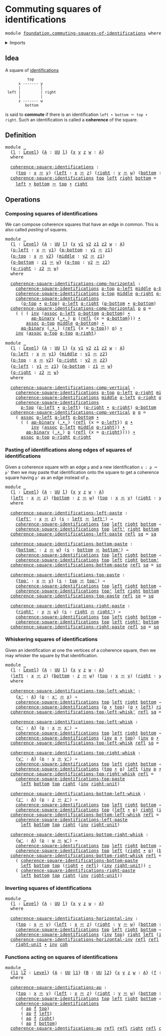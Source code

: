 # Commuting squares of identifications

<pre class="Agda"><a id="49" class="Keyword">module</a> <a id="56" href="foundation.commuting-squares-of-identifications.html" class="Module">foundation.commuting-squares-of-identifications</a> <a id="104" class="Keyword">where</a>
</pre>
<details><summary>Imports</summary>

<pre class="Agda"><a id="160" class="Keyword">open</a> <a id="165" class="Keyword">import</a> <a id="172" href="foundation.action-on-identifications-binary-functions.html" class="Module">foundation.action-on-identifications-binary-functions</a>
<a id="226" class="Keyword">open</a> <a id="231" class="Keyword">import</a> <a id="238" href="foundation.action-on-identifications-functions.html" class="Module">foundation.action-on-identifications-functions</a>
<a id="285" class="Keyword">open</a> <a id="290" class="Keyword">import</a> <a id="297" href="foundation.universe-levels.html" class="Module">foundation.universe-levels</a>

<a id="325" class="Keyword">open</a> <a id="330" class="Keyword">import</a> <a id="337" href="foundation-core.function-types.html" class="Module">foundation-core.function-types</a>
<a id="368" class="Keyword">open</a> <a id="373" class="Keyword">import</a> <a id="380" href="foundation-core.identity-types.html" class="Module">foundation-core.identity-types</a>
</pre>
</details>

## Idea

A square of [identifications](foundation-core.identity-types.md)

```text
          top
      x ------- y
      |         |
 left |         | right
      |         |
      z ------- w
         bottom
```

is said to **commute** if there is an identification
`left ∙ bottom ＝ top ∙ right`. Such an identification is called a **coherence**
of the square.

## Definition

<pre class="Agda"><a id="814" class="Keyword">module</a> <a id="821" href="foundation.commuting-squares-of-identifications.html#821" class="Module">_</a>
  <a id="825" class="Symbol">{</a><a id="826" href="foundation.commuting-squares-of-identifications.html#826" class="Bound">l</a> <a id="828" class="Symbol">:</a> <a id="830" href="Agda.Primitive.html#742" class="Postulate">Level</a><a id="835" class="Symbol">}</a> <a id="837" class="Symbol">{</a><a id="838" href="foundation.commuting-squares-of-identifications.html#838" class="Bound">A</a> <a id="840" class="Symbol">:</a> <a id="842" href="Agda.Primitive.html#388" class="Primitive">UU</a> <a id="845" href="foundation.commuting-squares-of-identifications.html#826" class="Bound">l</a><a id="846" class="Symbol">}</a> <a id="848" class="Symbol">{</a><a id="849" href="foundation.commuting-squares-of-identifications.html#849" class="Bound">x</a> <a id="851" href="foundation.commuting-squares-of-identifications.html#851" class="Bound">y</a> <a id="853" href="foundation.commuting-squares-of-identifications.html#853" class="Bound">z</a> <a id="855" href="foundation.commuting-squares-of-identifications.html#855" class="Bound">w</a> <a id="857" class="Symbol">:</a> <a id="859" href="foundation.commuting-squares-of-identifications.html#838" class="Bound">A</a><a id="860" class="Symbol">}</a>
  <a id="864" class="Keyword">where</a>

  <a id="873" href="foundation.commuting-squares-of-identifications.html#873" class="Function">coherence-square-identifications</a> <a id="906" class="Symbol">:</a>
    <a id="912" class="Symbol">(</a><a id="913" href="foundation.commuting-squares-of-identifications.html#913" class="Bound">top</a> <a id="917" class="Symbol">:</a> <a id="919" href="foundation.commuting-squares-of-identifications.html#849" class="Bound">x</a> <a id="921" href="foundation-core.identity-types.html#1953" class="Function Operator">＝</a> <a id="923" href="foundation.commuting-squares-of-identifications.html#851" class="Bound">y</a><a id="924" class="Symbol">)</a> <a id="926" class="Symbol">(</a><a id="927" href="foundation.commuting-squares-of-identifications.html#927" class="Bound">left</a> <a id="932" class="Symbol">:</a> <a id="934" href="foundation.commuting-squares-of-identifications.html#849" class="Bound">x</a> <a id="936" href="foundation-core.identity-types.html#1953" class="Function Operator">＝</a> <a id="938" href="foundation.commuting-squares-of-identifications.html#853" class="Bound">z</a><a id="939" class="Symbol">)</a> <a id="941" class="Symbol">(</a><a id="942" href="foundation.commuting-squares-of-identifications.html#942" class="Bound">right</a> <a id="948" class="Symbol">:</a> <a id="950" href="foundation.commuting-squares-of-identifications.html#851" class="Bound">y</a> <a id="952" href="foundation-core.identity-types.html#1953" class="Function Operator">＝</a> <a id="954" href="foundation.commuting-squares-of-identifications.html#855" class="Bound">w</a><a id="955" class="Symbol">)</a> <a id="957" class="Symbol">(</a><a id="958" href="foundation.commuting-squares-of-identifications.html#958" class="Bound">bottom</a> <a id="965" class="Symbol">:</a> <a id="967" href="foundation.commuting-squares-of-identifications.html#853" class="Bound">z</a> <a id="969" href="foundation-core.identity-types.html#1953" class="Function Operator">＝</a> <a id="971" href="foundation.commuting-squares-of-identifications.html#855" class="Bound">w</a><a id="972" class="Symbol">)</a> <a id="974" class="Symbol">→</a> <a id="976" href="Agda.Primitive.html#388" class="Primitive">UU</a> <a id="979" href="foundation.commuting-squares-of-identifications.html#826" class="Bound">l</a>
  <a id="983" href="foundation.commuting-squares-of-identifications.html#873" class="Function">coherence-square-identifications</a> <a id="1016" href="foundation.commuting-squares-of-identifications.html#1016" class="Bound">top</a> <a id="1020" href="foundation.commuting-squares-of-identifications.html#1020" class="Bound">left</a> <a id="1025" href="foundation.commuting-squares-of-identifications.html#1025" class="Bound">right</a> <a id="1031" href="foundation.commuting-squares-of-identifications.html#1031" class="Bound">bottom</a> <a id="1038" class="Symbol">=</a>
    <a id="1044" href="foundation.commuting-squares-of-identifications.html#1020" class="Bound">left</a> <a id="1049" href="foundation-core.identity-types.html#2902" class="Function Operator">∙</a> <a id="1051" href="foundation.commuting-squares-of-identifications.html#1031" class="Bound">bottom</a> <a id="1058" href="foundation-core.identity-types.html#1953" class="Function Operator">＝</a> <a id="1060" href="foundation.commuting-squares-of-identifications.html#1016" class="Bound">top</a> <a id="1064" href="foundation-core.identity-types.html#2902" class="Function Operator">∙</a> <a id="1066" href="foundation.commuting-squares-of-identifications.html#1025" class="Bound">right</a>
</pre>
## Operations

### Composing squares of identifications

We can compose coherence squares that have an edge in common. This is also
called _pasting_ of squares.

<pre class="Agda"><a id="1247" class="Keyword">module</a> <a id="1254" href="foundation.commuting-squares-of-identifications.html#1254" class="Module">_</a>
  <a id="1258" class="Symbol">{</a><a id="1259" href="foundation.commuting-squares-of-identifications.html#1259" class="Bound">l</a> <a id="1261" class="Symbol">:</a> <a id="1263" href="Agda.Primitive.html#742" class="Postulate">Level</a><a id="1268" class="Symbol">}</a> <a id="1270" class="Symbol">{</a><a id="1271" href="foundation.commuting-squares-of-identifications.html#1271" class="Bound">A</a> <a id="1273" class="Symbol">:</a> <a id="1275" href="Agda.Primitive.html#388" class="Primitive">UU</a> <a id="1278" href="foundation.commuting-squares-of-identifications.html#1259" class="Bound">l</a><a id="1279" class="Symbol">}</a> <a id="1281" class="Symbol">{</a><a id="1282" href="foundation.commuting-squares-of-identifications.html#1282" class="Bound">x</a> <a id="1284" href="foundation.commuting-squares-of-identifications.html#1284" class="Bound">y1</a> <a id="1287" href="foundation.commuting-squares-of-identifications.html#1287" class="Bound">y2</a> <a id="1290" href="foundation.commuting-squares-of-identifications.html#1290" class="Bound">z1</a> <a id="1293" href="foundation.commuting-squares-of-identifications.html#1293" class="Bound">z2</a> <a id="1296" href="foundation.commuting-squares-of-identifications.html#1296" class="Bound">w</a> <a id="1298" class="Symbol">:</a> <a id="1300" href="foundation.commuting-squares-of-identifications.html#1271" class="Bound">A</a><a id="1301" class="Symbol">}</a>
  <a id="1305" class="Symbol">(</a><a id="1306" href="foundation.commuting-squares-of-identifications.html#1306" class="Bound">p-left</a> <a id="1313" class="Symbol">:</a> <a id="1315" href="foundation.commuting-squares-of-identifications.html#1282" class="Bound">x</a> <a id="1317" href="foundation-core.identity-types.html#1953" class="Function Operator">＝</a> <a id="1319" href="foundation.commuting-squares-of-identifications.html#1284" class="Bound">y1</a><a id="1321" class="Symbol">)</a> <a id="1323" class="Symbol">{</a><a id="1324" href="foundation.commuting-squares-of-identifications.html#1324" class="Bound">p-bottom</a> <a id="1333" class="Symbol">:</a> <a id="1335" href="foundation.commuting-squares-of-identifications.html#1284" class="Bound">y1</a> <a id="1338" href="foundation-core.identity-types.html#1953" class="Function Operator">＝</a> <a id="1340" href="foundation.commuting-squares-of-identifications.html#1290" class="Bound">z1</a><a id="1342" class="Symbol">}</a>
  <a id="1346" class="Symbol">{</a><a id="1347" href="foundation.commuting-squares-of-identifications.html#1347" class="Bound">p-top</a> <a id="1353" class="Symbol">:</a> <a id="1355" href="foundation.commuting-squares-of-identifications.html#1282" class="Bound">x</a> <a id="1357" href="foundation-core.identity-types.html#1953" class="Function Operator">＝</a> <a id="1359" href="foundation.commuting-squares-of-identifications.html#1287" class="Bound">y2</a><a id="1361" class="Symbol">}</a> <a id="1363" class="Symbol">(</a><a id="1364" href="foundation.commuting-squares-of-identifications.html#1364" class="Bound">middle</a> <a id="1371" class="Symbol">:</a> <a id="1373" href="foundation.commuting-squares-of-identifications.html#1287" class="Bound">y2</a> <a id="1376" href="foundation-core.identity-types.html#1953" class="Function Operator">＝</a> <a id="1378" href="foundation.commuting-squares-of-identifications.html#1290" class="Bound">z1</a><a id="1380" class="Symbol">)</a>
  <a id="1384" class="Symbol">{</a><a id="1385" href="foundation.commuting-squares-of-identifications.html#1385" class="Bound">q-bottom</a> <a id="1394" class="Symbol">:</a> <a id="1396" href="foundation.commuting-squares-of-identifications.html#1290" class="Bound">z1</a> <a id="1399" href="foundation-core.identity-types.html#1953" class="Function Operator">＝</a> <a id="1401" href="foundation.commuting-squares-of-identifications.html#1296" class="Bound">w</a><a id="1402" class="Symbol">}</a> <a id="1404" class="Symbol">{</a><a id="1405" href="foundation.commuting-squares-of-identifications.html#1405" class="Bound">q-top</a> <a id="1411" class="Symbol">:</a> <a id="1413" href="foundation.commuting-squares-of-identifications.html#1287" class="Bound">y2</a> <a id="1416" href="foundation-core.identity-types.html#1953" class="Function Operator">＝</a> <a id="1418" href="foundation.commuting-squares-of-identifications.html#1293" class="Bound">z2</a><a id="1420" class="Symbol">}</a>
  <a id="1424" class="Symbol">(</a><a id="1425" href="foundation.commuting-squares-of-identifications.html#1425" class="Bound">q-right</a> <a id="1433" class="Symbol">:</a> <a id="1435" href="foundation.commuting-squares-of-identifications.html#1293" class="Bound">z2</a> <a id="1438" href="foundation-core.identity-types.html#1953" class="Function Operator">＝</a> <a id="1440" href="foundation.commuting-squares-of-identifications.html#1296" class="Bound">w</a><a id="1441" class="Symbol">)</a>
  <a id="1445" class="Keyword">where</a>

  <a id="1454" href="foundation.commuting-squares-of-identifications.html#1454" class="Function">coherence-square-identifications-comp-horizontal</a> <a id="1503" class="Symbol">:</a>
    <a id="1509" href="foundation.commuting-squares-of-identifications.html#873" class="Function">coherence-square-identifications</a> <a id="1542" href="foundation.commuting-squares-of-identifications.html#1347" class="Bound">p-top</a> <a id="1548" href="foundation.commuting-squares-of-identifications.html#1306" class="Bound">p-left</a> <a id="1555" href="foundation.commuting-squares-of-identifications.html#1364" class="Bound">middle</a> <a id="1562" href="foundation.commuting-squares-of-identifications.html#1324" class="Bound">p-bottom</a> <a id="1571" class="Symbol">→</a>
    <a id="1577" href="foundation.commuting-squares-of-identifications.html#873" class="Function">coherence-square-identifications</a> <a id="1610" href="foundation.commuting-squares-of-identifications.html#1405" class="Bound">q-top</a> <a id="1616" href="foundation.commuting-squares-of-identifications.html#1364" class="Bound">middle</a> <a id="1623" href="foundation.commuting-squares-of-identifications.html#1425" class="Bound">q-right</a> <a id="1631" href="foundation.commuting-squares-of-identifications.html#1385" class="Bound">q-bottom</a> <a id="1640" class="Symbol">→</a>
    <a id="1646" href="foundation.commuting-squares-of-identifications.html#873" class="Function">coherence-square-identifications</a>
      <a id="1685" class="Symbol">(</a><a id="1686" href="foundation.commuting-squares-of-identifications.html#1347" class="Bound">p-top</a> <a id="1692" href="foundation-core.identity-types.html#2902" class="Function Operator">∙</a> <a id="1694" href="foundation.commuting-squares-of-identifications.html#1405" class="Bound">q-top</a><a id="1699" class="Symbol">)</a> <a id="1701" href="foundation.commuting-squares-of-identifications.html#1306" class="Bound">p-left</a> <a id="1708" href="foundation.commuting-squares-of-identifications.html#1425" class="Bound">q-right</a> <a id="1716" class="Symbol">(</a><a id="1717" href="foundation.commuting-squares-of-identifications.html#1324" class="Bound">p-bottom</a> <a id="1726" href="foundation-core.identity-types.html#2902" class="Function Operator">∙</a> <a id="1728" href="foundation.commuting-squares-of-identifications.html#1385" class="Bound">q-bottom</a><a id="1736" class="Symbol">)</a>
  <a id="1740" href="foundation.commuting-squares-of-identifications.html#1454" class="Function">coherence-square-identifications-comp-horizontal</a> <a id="1789" href="foundation.commuting-squares-of-identifications.html#1789" class="Bound">p</a> <a id="1791" href="foundation.commuting-squares-of-identifications.html#1791" class="Bound">q</a> <a id="1793" class="Symbol">=</a>
    <a id="1799" class="Symbol">(</a> <a id="1801" class="Symbol">(</a> <a id="1803" class="Symbol">(</a> <a id="1805" href="foundation-core.identity-types.html#3206" class="Function">inv</a> <a id="1809" class="Symbol">(</a><a id="1810" href="foundation-core.identity-types.html#3349" class="Function">assoc</a> <a id="1816" href="foundation.commuting-squares-of-identifications.html#1306" class="Bound">p-left</a> <a id="1823" href="foundation.commuting-squares-of-identifications.html#1324" class="Bound">p-bottom</a> <a id="1832" href="foundation.commuting-squares-of-identifications.html#1385" class="Bound">q-bottom</a><a id="1840" class="Symbol">)</a> <a id="1842" href="foundation-core.identity-types.html#2902" class="Function Operator">∙</a>
          <a id="1854" href="foundation.action-on-identifications-binary-functions.html#855" class="Function">ap-binary</a> <a id="1864" class="Symbol">(</a><a id="1865" href="foundation-core.identity-types.html#2902" class="Function Operator">_∙_</a><a id="1868" class="Symbol">)</a> <a id="1870" href="foundation.commuting-squares-of-identifications.html#1789" class="Bound">p</a> <a id="1872" class="Symbol">(</a><a id="1873" href="foundation-core.identity-types.html#1922" class="InductiveConstructor">refl</a> <a id="1878" class="Symbol">{</a><a id="1879" class="Argument">x</a> <a id="1881" class="Symbol">=</a> <a id="1883" href="foundation.commuting-squares-of-identifications.html#1385" class="Bound">q-bottom</a><a id="1891" class="Symbol">}))</a> <a id="1895" href="foundation-core.identity-types.html#2902" class="Function Operator">∙</a>
        <a id="1905" href="foundation-core.identity-types.html#3349" class="Function">assoc</a> <a id="1911" href="foundation.commuting-squares-of-identifications.html#1347" class="Bound">p-top</a> <a id="1917" href="foundation.commuting-squares-of-identifications.html#1364" class="Bound">middle</a> <a id="1924" href="foundation.commuting-squares-of-identifications.html#1385" class="Bound">q-bottom</a><a id="1932" class="Symbol">)</a> <a id="1934" href="foundation-core.identity-types.html#2902" class="Function Operator">∙</a>
      <a id="1942" href="foundation.action-on-identifications-binary-functions.html#855" class="Function">ap-binary</a> <a id="1952" class="Symbol">(</a><a id="1953" href="foundation-core.identity-types.html#2902" class="Function Operator">_∙_</a><a id="1956" class="Symbol">)</a> <a id="1958" class="Symbol">(</a><a id="1959" href="foundation-core.identity-types.html#1922" class="InductiveConstructor">refl</a> <a id="1964" class="Symbol">{</a><a id="1965" class="Argument">x</a> <a id="1967" class="Symbol">=</a> <a id="1969" href="foundation.commuting-squares-of-identifications.html#1347" class="Bound">p-top</a><a id="1974" class="Symbol">})</a> <a id="1977" href="foundation.commuting-squares-of-identifications.html#1791" class="Bound">q</a><a id="1978" class="Symbol">)</a> <a id="1980" href="foundation-core.identity-types.html#2902" class="Function Operator">∙</a>
    <a id="1986" href="foundation-core.identity-types.html#3206" class="Function">inv</a> <a id="1990" class="Symbol">(</a><a id="1991" href="foundation-core.identity-types.html#3349" class="Function">assoc</a> <a id="1997" href="foundation.commuting-squares-of-identifications.html#1347" class="Bound">p-top</a> <a id="2003" href="foundation.commuting-squares-of-identifications.html#1405" class="Bound">q-top</a> <a id="2009" href="foundation.commuting-squares-of-identifications.html#1425" class="Bound">q-right</a><a id="2016" class="Symbol">)</a>

<a id="2019" class="Keyword">module</a> <a id="2026" href="foundation.commuting-squares-of-identifications.html#2026" class="Module">_</a>
  <a id="2030" class="Symbol">{</a><a id="2031" href="foundation.commuting-squares-of-identifications.html#2031" class="Bound">l</a> <a id="2033" class="Symbol">:</a> <a id="2035" href="Agda.Primitive.html#742" class="Postulate">Level</a><a id="2040" class="Symbol">}</a> <a id="2042" class="Symbol">{</a><a id="2043" href="foundation.commuting-squares-of-identifications.html#2043" class="Bound">A</a> <a id="2045" class="Symbol">:</a> <a id="2047" href="Agda.Primitive.html#388" class="Primitive">UU</a> <a id="2050" href="foundation.commuting-squares-of-identifications.html#2031" class="Bound">l</a><a id="2051" class="Symbol">}</a> <a id="2053" class="Symbol">{</a><a id="2054" href="foundation.commuting-squares-of-identifications.html#2054" class="Bound">x</a> <a id="2056" href="foundation.commuting-squares-of-identifications.html#2056" class="Bound">y1</a> <a id="2059" href="foundation.commuting-squares-of-identifications.html#2059" class="Bound">y2</a> <a id="2062" href="foundation.commuting-squares-of-identifications.html#2062" class="Bound">z1</a> <a id="2065" href="foundation.commuting-squares-of-identifications.html#2065" class="Bound">z2</a> <a id="2068" href="foundation.commuting-squares-of-identifications.html#2068" class="Bound">w</a> <a id="2070" class="Symbol">:</a> <a id="2072" href="foundation.commuting-squares-of-identifications.html#2043" class="Bound">A</a><a id="2073" class="Symbol">}</a>
  <a id="2077" class="Symbol">{</a><a id="2078" href="foundation.commuting-squares-of-identifications.html#2078" class="Bound">p-left</a> <a id="2085" class="Symbol">:</a> <a id="2087" href="foundation.commuting-squares-of-identifications.html#2054" class="Bound">x</a> <a id="2089" href="foundation-core.identity-types.html#1953" class="Function Operator">＝</a> <a id="2091" href="foundation.commuting-squares-of-identifications.html#2056" class="Bound">y1</a><a id="2093" class="Symbol">}</a> <a id="2095" class="Symbol">{</a><a id="2096" href="foundation.commuting-squares-of-identifications.html#2096" class="Bound">middle</a> <a id="2103" class="Symbol">:</a> <a id="2105" href="foundation.commuting-squares-of-identifications.html#2056" class="Bound">y1</a> <a id="2108" href="foundation-core.identity-types.html#1953" class="Function Operator">＝</a> <a id="2110" href="foundation.commuting-squares-of-identifications.html#2065" class="Bound">z2</a><a id="2112" class="Symbol">}</a>
  <a id="2116" class="Symbol">{</a><a id="2117" href="foundation.commuting-squares-of-identifications.html#2117" class="Bound">p-top</a> <a id="2123" class="Symbol">:</a> <a id="2125" href="foundation.commuting-squares-of-identifications.html#2054" class="Bound">x</a> <a id="2127" href="foundation-core.identity-types.html#1953" class="Function Operator">＝</a> <a id="2129" href="foundation.commuting-squares-of-identifications.html#2059" class="Bound">y2</a><a id="2131" class="Symbol">}</a> <a id="2133" class="Symbol">{</a><a id="2134" href="foundation.commuting-squares-of-identifications.html#2134" class="Bound">p-right</a> <a id="2142" class="Symbol">:</a> <a id="2144" href="foundation.commuting-squares-of-identifications.html#2059" class="Bound">y2</a> <a id="2147" href="foundation-core.identity-types.html#1953" class="Function Operator">＝</a> <a id="2149" href="foundation.commuting-squares-of-identifications.html#2065" class="Bound">z2</a><a id="2151" class="Symbol">}</a>
  <a id="2155" class="Symbol">{</a><a id="2156" href="foundation.commuting-squares-of-identifications.html#2156" class="Bound">q-left</a> <a id="2163" class="Symbol">:</a> <a id="2165" href="foundation.commuting-squares-of-identifications.html#2056" class="Bound">y1</a> <a id="2168" href="foundation-core.identity-types.html#1953" class="Function Operator">＝</a> <a id="2170" href="foundation.commuting-squares-of-identifications.html#2062" class="Bound">z1</a><a id="2172" class="Symbol">}</a> <a id="2174" class="Symbol">{</a><a id="2175" href="foundation.commuting-squares-of-identifications.html#2175" class="Bound">q-bottom</a> <a id="2184" class="Symbol">:</a> <a id="2186" href="foundation.commuting-squares-of-identifications.html#2062" class="Bound">z1</a> <a id="2189" href="foundation-core.identity-types.html#1953" class="Function Operator">＝</a> <a id="2191" href="foundation.commuting-squares-of-identifications.html#2068" class="Bound">w</a><a id="2192" class="Symbol">}</a>
  <a id="2196" class="Symbol">{</a><a id="2197" href="foundation.commuting-squares-of-identifications.html#2197" class="Bound">q-right</a> <a id="2205" class="Symbol">:</a> <a id="2207" href="foundation.commuting-squares-of-identifications.html#2065" class="Bound">z2</a> <a id="2210" href="foundation-core.identity-types.html#1953" class="Function Operator">＝</a> <a id="2212" href="foundation.commuting-squares-of-identifications.html#2068" class="Bound">w</a><a id="2213" class="Symbol">}</a>
  <a id="2217" class="Keyword">where</a>

  <a id="2226" href="foundation.commuting-squares-of-identifications.html#2226" class="Function">coherence-square-identifications-comp-vertical</a> <a id="2273" class="Symbol">:</a>
    <a id="2279" href="foundation.commuting-squares-of-identifications.html#873" class="Function">coherence-square-identifications</a> <a id="2312" href="foundation.commuting-squares-of-identifications.html#2117" class="Bound">p-top</a> <a id="2318" href="foundation.commuting-squares-of-identifications.html#2078" class="Bound">p-left</a> <a id="2325" href="foundation.commuting-squares-of-identifications.html#2134" class="Bound">p-right</a> <a id="2333" href="foundation.commuting-squares-of-identifications.html#2096" class="Bound">middle</a> <a id="2340" class="Symbol">→</a>
    <a id="2346" href="foundation.commuting-squares-of-identifications.html#873" class="Function">coherence-square-identifications</a> <a id="2379" href="foundation.commuting-squares-of-identifications.html#2096" class="Bound">middle</a> <a id="2386" href="foundation.commuting-squares-of-identifications.html#2156" class="Bound">q-left</a> <a id="2393" href="foundation.commuting-squares-of-identifications.html#2197" class="Bound">q-right</a> <a id="2401" href="foundation.commuting-squares-of-identifications.html#2175" class="Bound">q-bottom</a> <a id="2410" class="Symbol">→</a>
    <a id="2416" href="foundation.commuting-squares-of-identifications.html#873" class="Function">coherence-square-identifications</a>
      <a id="2455" href="foundation.commuting-squares-of-identifications.html#2117" class="Bound">p-top</a> <a id="2461" class="Symbol">(</a><a id="2462" href="foundation.commuting-squares-of-identifications.html#2078" class="Bound">p-left</a> <a id="2469" href="foundation-core.identity-types.html#2902" class="Function Operator">∙</a> <a id="2471" href="foundation.commuting-squares-of-identifications.html#2156" class="Bound">q-left</a><a id="2477" class="Symbol">)</a> <a id="2479" class="Symbol">(</a><a id="2480" href="foundation.commuting-squares-of-identifications.html#2134" class="Bound">p-right</a> <a id="2488" href="foundation-core.identity-types.html#2902" class="Function Operator">∙</a> <a id="2490" href="foundation.commuting-squares-of-identifications.html#2197" class="Bound">q-right</a><a id="2497" class="Symbol">)</a> <a id="2499" href="foundation.commuting-squares-of-identifications.html#2175" class="Bound">q-bottom</a>
  <a id="2510" href="foundation.commuting-squares-of-identifications.html#2226" class="Function">coherence-square-identifications-comp-vertical</a> <a id="2557" href="foundation.commuting-squares-of-identifications.html#2557" class="Bound">p</a> <a id="2559" href="foundation.commuting-squares-of-identifications.html#2559" class="Bound">q</a> <a id="2561" class="Symbol">=</a>
    <a id="2567" class="Symbol">(</a> <a id="2569" href="foundation-core.identity-types.html#3349" class="Function">assoc</a> <a id="2575" href="foundation.commuting-squares-of-identifications.html#2078" class="Bound">p-left</a> <a id="2582" href="foundation.commuting-squares-of-identifications.html#2156" class="Bound">q-left</a> <a id="2589" href="foundation.commuting-squares-of-identifications.html#2175" class="Bound">q-bottom</a> <a id="2598" href="foundation-core.identity-types.html#2902" class="Function Operator">∙</a>
      <a id="2606" class="Symbol">(</a> <a id="2608" class="Symbol">(</a> <a id="2610" href="foundation.action-on-identifications-binary-functions.html#855" class="Function">ap-binary</a> <a id="2620" class="Symbol">(</a><a id="2621" href="foundation-core.identity-types.html#2902" class="Function Operator">_∙_</a><a id="2624" class="Symbol">)</a> <a id="2626" class="Symbol">(</a><a id="2627" href="foundation-core.identity-types.html#1922" class="InductiveConstructor">refl</a> <a id="2632" class="Symbol">{</a><a id="2633" class="Argument">x</a> <a id="2635" class="Symbol">=</a> <a id="2637" href="foundation.commuting-squares-of-identifications.html#2078" class="Bound">p-left</a><a id="2643" class="Symbol">})</a> <a id="2646" href="foundation.commuting-squares-of-identifications.html#2559" class="Bound">q</a> <a id="2648" href="foundation-core.identity-types.html#2902" class="Function Operator">∙</a>
          <a id="2660" href="foundation-core.identity-types.html#3206" class="Function">inv</a> <a id="2664" class="Symbol">(</a><a id="2665" href="foundation-core.identity-types.html#3349" class="Function">assoc</a> <a id="2671" href="foundation.commuting-squares-of-identifications.html#2078" class="Bound">p-left</a> <a id="2678" href="foundation.commuting-squares-of-identifications.html#2096" class="Bound">middle</a> <a id="2685" href="foundation.commuting-squares-of-identifications.html#2197" class="Bound">q-right</a><a id="2692" class="Symbol">))</a> <a id="2695" href="foundation-core.identity-types.html#2902" class="Function Operator">∙</a>
        <a id="2705" href="foundation.action-on-identifications-binary-functions.html#855" class="Function">ap-binary</a> <a id="2715" class="Symbol">(</a><a id="2716" href="foundation-core.identity-types.html#2902" class="Function Operator">_∙_</a><a id="2719" class="Symbol">)</a> <a id="2721" href="foundation.commuting-squares-of-identifications.html#2557" class="Bound">p</a> <a id="2723" class="Symbol">(</a><a id="2724" href="foundation-core.identity-types.html#1922" class="InductiveConstructor">refl</a> <a id="2729" class="Symbol">{</a><a id="2730" class="Argument">x</a> <a id="2732" class="Symbol">=</a> <a id="2734" href="foundation.commuting-squares-of-identifications.html#2197" class="Bound">q-right</a><a id="2741" class="Symbol">})))</a> <a id="2746" href="foundation-core.identity-types.html#2902" class="Function Operator">∙</a>
      <a id="2754" href="foundation-core.identity-types.html#3349" class="Function">assoc</a> <a id="2760" href="foundation.commuting-squares-of-identifications.html#2117" class="Bound">p-top</a> <a id="2766" href="foundation.commuting-squares-of-identifications.html#2134" class="Bound">p-right</a> <a id="2774" href="foundation.commuting-squares-of-identifications.html#2197" class="Bound">q-right</a>
</pre>
### Pasting of identifications along edges of squares of identifications

Given a coherence square with an edge `p` and a new identification `s : p ＝ p'`
then we may paste that identification onto the square to get a coherence square
having `p'` as an edge instead of `p`.

<pre class="Agda"><a id="3069" class="Keyword">module</a> <a id="3076" href="foundation.commuting-squares-of-identifications.html#3076" class="Module">_</a>
  <a id="3080" class="Symbol">{</a><a id="3081" href="foundation.commuting-squares-of-identifications.html#3081" class="Bound">l</a> <a id="3083" class="Symbol">:</a> <a id="3085" href="Agda.Primitive.html#742" class="Postulate">Level</a><a id="3090" class="Symbol">}</a> <a id="3092" class="Symbol">{</a><a id="3093" href="foundation.commuting-squares-of-identifications.html#3093" class="Bound">A</a> <a id="3095" class="Symbol">:</a> <a id="3097" href="Agda.Primitive.html#388" class="Primitive">UU</a> <a id="3100" href="foundation.commuting-squares-of-identifications.html#3081" class="Bound">l</a><a id="3101" class="Symbol">}</a> <a id="3103" class="Symbol">{</a><a id="3104" href="foundation.commuting-squares-of-identifications.html#3104" class="Bound">x</a> <a id="3106" href="foundation.commuting-squares-of-identifications.html#3106" class="Bound">y</a> <a id="3108" href="foundation.commuting-squares-of-identifications.html#3108" class="Bound">z</a> <a id="3110" href="foundation.commuting-squares-of-identifications.html#3110" class="Bound">w</a> <a id="3112" class="Symbol">:</a> <a id="3114" href="foundation.commuting-squares-of-identifications.html#3093" class="Bound">A</a><a id="3115" class="Symbol">}</a>
  <a id="3119" class="Symbol">(</a><a id="3120" href="foundation.commuting-squares-of-identifications.html#3120" class="Bound">left</a> <a id="3125" class="Symbol">:</a> <a id="3127" href="foundation.commuting-squares-of-identifications.html#3104" class="Bound">x</a> <a id="3129" href="foundation-core.identity-types.html#1953" class="Function Operator">＝</a> <a id="3131" href="foundation.commuting-squares-of-identifications.html#3108" class="Bound">z</a><a id="3132" class="Symbol">)</a> <a id="3134" class="Symbol">(</a><a id="3135" href="foundation.commuting-squares-of-identifications.html#3135" class="Bound">bottom</a> <a id="3142" class="Symbol">:</a> <a id="3144" href="foundation.commuting-squares-of-identifications.html#3108" class="Bound">z</a> <a id="3146" href="foundation-core.identity-types.html#1953" class="Function Operator">＝</a> <a id="3148" href="foundation.commuting-squares-of-identifications.html#3110" class="Bound">w</a><a id="3149" class="Symbol">)</a> <a id="3151" class="Symbol">(</a><a id="3152" href="foundation.commuting-squares-of-identifications.html#3152" class="Bound">top</a> <a id="3156" class="Symbol">:</a> <a id="3158" href="foundation.commuting-squares-of-identifications.html#3104" class="Bound">x</a> <a id="3160" href="foundation-core.identity-types.html#1953" class="Function Operator">＝</a> <a id="3162" href="foundation.commuting-squares-of-identifications.html#3106" class="Bound">y</a><a id="3163" class="Symbol">)</a> <a id="3165" class="Symbol">(</a><a id="3166" href="foundation.commuting-squares-of-identifications.html#3166" class="Bound">right</a> <a id="3172" class="Symbol">:</a> <a id="3174" href="foundation.commuting-squares-of-identifications.html#3106" class="Bound">y</a> <a id="3176" href="foundation-core.identity-types.html#1953" class="Function Operator">＝</a> <a id="3178" href="foundation.commuting-squares-of-identifications.html#3110" class="Bound">w</a><a id="3179" class="Symbol">)</a>
  <a id="3183" class="Keyword">where</a>

  <a id="3192" href="foundation.commuting-squares-of-identifications.html#3192" class="Function">coherence-square-identifications-left-paste</a> <a id="3236" class="Symbol">:</a>
    <a id="3242" class="Symbol">{</a><a id="3243" href="foundation.commuting-squares-of-identifications.html#3243" class="Bound">left&#39;</a> <a id="3249" class="Symbol">:</a> <a id="3251" href="foundation.commuting-squares-of-identifications.html#3104" class="Bound">x</a> <a id="3253" href="foundation-core.identity-types.html#1953" class="Function Operator">＝</a> <a id="3255" href="foundation.commuting-squares-of-identifications.html#3108" class="Bound">z</a><a id="3256" class="Symbol">}</a> <a id="3258" class="Symbol">(</a><a id="3259" href="foundation.commuting-squares-of-identifications.html#3259" class="Bound">s</a> <a id="3261" class="Symbol">:</a> <a id="3263" href="foundation.commuting-squares-of-identifications.html#3120" class="Bound">left</a> <a id="3268" href="foundation-core.identity-types.html#1953" class="Function Operator">＝</a> <a id="3270" href="foundation.commuting-squares-of-identifications.html#3243" class="Bound">left&#39;</a><a id="3275" class="Symbol">)</a> <a id="3277" class="Symbol">→</a>
    <a id="3283" href="foundation.commuting-squares-of-identifications.html#873" class="Function">coherence-square-identifications</a> <a id="3316" href="foundation.commuting-squares-of-identifications.html#3152" class="Bound">top</a> <a id="3320" href="foundation.commuting-squares-of-identifications.html#3120" class="Bound">left</a> <a id="3325" href="foundation.commuting-squares-of-identifications.html#3166" class="Bound">right</a> <a id="3331" href="foundation.commuting-squares-of-identifications.html#3135" class="Bound">bottom</a> <a id="3338" class="Symbol">→</a>
    <a id="3344" href="foundation.commuting-squares-of-identifications.html#873" class="Function">coherence-square-identifications</a> <a id="3377" href="foundation.commuting-squares-of-identifications.html#3152" class="Bound">top</a> <a id="3381" href="foundation.commuting-squares-of-identifications.html#3243" class="Bound">left&#39;</a> <a id="3387" href="foundation.commuting-squares-of-identifications.html#3166" class="Bound">right</a> <a id="3393" href="foundation.commuting-squares-of-identifications.html#3135" class="Bound">bottom</a>
  <a id="3402" href="foundation.commuting-squares-of-identifications.html#3192" class="Function">coherence-square-identifications-left-paste</a> <a id="3446" href="foundation-core.identity-types.html#1922" class="InductiveConstructor">refl</a> <a id="3451" href="foundation.commuting-squares-of-identifications.html#3451" class="Bound">sq</a> <a id="3454" class="Symbol">=</a> <a id="3456" href="foundation.commuting-squares-of-identifications.html#3451" class="Bound">sq</a>

  <a id="3462" href="foundation.commuting-squares-of-identifications.html#3462" class="Function">coherence-square-identifications-bottom-paste</a> <a id="3508" class="Symbol">:</a>
    <a id="3514" class="Symbol">{</a><a id="3515" href="foundation.commuting-squares-of-identifications.html#3515" class="Bound">bottom&#39;</a> <a id="3523" class="Symbol">:</a> <a id="3525" href="foundation.commuting-squares-of-identifications.html#3108" class="Bound">z</a> <a id="3527" href="foundation-core.identity-types.html#1953" class="Function Operator">＝</a> <a id="3529" href="foundation.commuting-squares-of-identifications.html#3110" class="Bound">w</a><a id="3530" class="Symbol">}</a> <a id="3532" class="Symbol">(</a><a id="3533" href="foundation.commuting-squares-of-identifications.html#3533" class="Bound">s</a> <a id="3535" class="Symbol">:</a> <a id="3537" href="foundation.commuting-squares-of-identifications.html#3135" class="Bound">bottom</a> <a id="3544" href="foundation-core.identity-types.html#1953" class="Function Operator">＝</a> <a id="3546" href="foundation.commuting-squares-of-identifications.html#3515" class="Bound">bottom&#39;</a><a id="3553" class="Symbol">)</a> <a id="3555" class="Symbol">→</a>
    <a id="3561" href="foundation.commuting-squares-of-identifications.html#873" class="Function">coherence-square-identifications</a> <a id="3594" href="foundation.commuting-squares-of-identifications.html#3152" class="Bound">top</a> <a id="3598" href="foundation.commuting-squares-of-identifications.html#3120" class="Bound">left</a> <a id="3603" href="foundation.commuting-squares-of-identifications.html#3166" class="Bound">right</a> <a id="3609" href="foundation.commuting-squares-of-identifications.html#3135" class="Bound">bottom</a> <a id="3616" class="Symbol">→</a>
    <a id="3622" href="foundation.commuting-squares-of-identifications.html#873" class="Function">coherence-square-identifications</a> <a id="3655" href="foundation.commuting-squares-of-identifications.html#3152" class="Bound">top</a> <a id="3659" href="foundation.commuting-squares-of-identifications.html#3120" class="Bound">left</a> <a id="3664" href="foundation.commuting-squares-of-identifications.html#3166" class="Bound">right</a> <a id="3670" href="foundation.commuting-squares-of-identifications.html#3515" class="Bound">bottom&#39;</a>
  <a id="3680" href="foundation.commuting-squares-of-identifications.html#3462" class="Function">coherence-square-identifications-bottom-paste</a> <a id="3726" href="foundation-core.identity-types.html#1922" class="InductiveConstructor">refl</a> <a id="3731" href="foundation.commuting-squares-of-identifications.html#3731" class="Bound">sq</a> <a id="3734" class="Symbol">=</a> <a id="3736" href="foundation.commuting-squares-of-identifications.html#3731" class="Bound">sq</a>

  <a id="3742" href="foundation.commuting-squares-of-identifications.html#3742" class="Function">coherence-square-identifications-top-paste</a> <a id="3785" class="Symbol">:</a>
    <a id="3791" class="Symbol">{</a><a id="3792" href="foundation.commuting-squares-of-identifications.html#3792" class="Bound">top&#39;</a> <a id="3797" class="Symbol">:</a> <a id="3799" href="foundation.commuting-squares-of-identifications.html#3104" class="Bound">x</a> <a id="3801" href="foundation-core.identity-types.html#1953" class="Function Operator">＝</a> <a id="3803" href="foundation.commuting-squares-of-identifications.html#3106" class="Bound">y</a><a id="3804" class="Symbol">}</a> <a id="3806" class="Symbol">(</a><a id="3807" href="foundation.commuting-squares-of-identifications.html#3807" class="Bound">s</a> <a id="3809" class="Symbol">:</a> <a id="3811" href="foundation.commuting-squares-of-identifications.html#3152" class="Bound">top</a> <a id="3815" href="foundation-core.identity-types.html#1953" class="Function Operator">＝</a> <a id="3817" href="foundation.commuting-squares-of-identifications.html#3792" class="Bound">top&#39;</a><a id="3821" class="Symbol">)</a> <a id="3823" class="Symbol">→</a>
    <a id="3829" href="foundation.commuting-squares-of-identifications.html#873" class="Function">coherence-square-identifications</a> <a id="3862" href="foundation.commuting-squares-of-identifications.html#3152" class="Bound">top</a> <a id="3866" href="foundation.commuting-squares-of-identifications.html#3120" class="Bound">left</a> <a id="3871" href="foundation.commuting-squares-of-identifications.html#3166" class="Bound">right</a> <a id="3877" href="foundation.commuting-squares-of-identifications.html#3135" class="Bound">bottom</a> <a id="3884" class="Symbol">→</a>
    <a id="3890" href="foundation.commuting-squares-of-identifications.html#873" class="Function">coherence-square-identifications</a> <a id="3923" href="foundation.commuting-squares-of-identifications.html#3792" class="Bound">top&#39;</a> <a id="3928" href="foundation.commuting-squares-of-identifications.html#3120" class="Bound">left</a> <a id="3933" href="foundation.commuting-squares-of-identifications.html#3166" class="Bound">right</a> <a id="3939" href="foundation.commuting-squares-of-identifications.html#3135" class="Bound">bottom</a>
  <a id="3948" href="foundation.commuting-squares-of-identifications.html#3742" class="Function">coherence-square-identifications-top-paste</a> <a id="3991" href="foundation-core.identity-types.html#1922" class="InductiveConstructor">refl</a> <a id="3996" href="foundation.commuting-squares-of-identifications.html#3996" class="Bound">sq</a> <a id="3999" class="Symbol">=</a> <a id="4001" href="foundation.commuting-squares-of-identifications.html#3996" class="Bound">sq</a>

  <a id="4007" href="foundation.commuting-squares-of-identifications.html#4007" class="Function">coherence-square-identifications-right-paste</a> <a id="4052" class="Symbol">:</a>
    <a id="4058" class="Symbol">{</a><a id="4059" href="foundation.commuting-squares-of-identifications.html#4059" class="Bound">right&#39;</a> <a id="4066" class="Symbol">:</a> <a id="4068" href="foundation.commuting-squares-of-identifications.html#3106" class="Bound">y</a> <a id="4070" href="foundation-core.identity-types.html#1953" class="Function Operator">＝</a> <a id="4072" href="foundation.commuting-squares-of-identifications.html#3110" class="Bound">w</a><a id="4073" class="Symbol">}</a> <a id="4075" class="Symbol">(</a><a id="4076" href="foundation.commuting-squares-of-identifications.html#4076" class="Bound">s</a> <a id="4078" class="Symbol">:</a> <a id="4080" href="foundation.commuting-squares-of-identifications.html#3166" class="Bound">right</a> <a id="4086" href="foundation-core.identity-types.html#1953" class="Function Operator">＝</a> <a id="4088" href="foundation.commuting-squares-of-identifications.html#4059" class="Bound">right&#39;</a><a id="4094" class="Symbol">)</a> <a id="4096" class="Symbol">→</a>
    <a id="4102" href="foundation.commuting-squares-of-identifications.html#873" class="Function">coherence-square-identifications</a> <a id="4135" href="foundation.commuting-squares-of-identifications.html#3152" class="Bound">top</a> <a id="4139" href="foundation.commuting-squares-of-identifications.html#3120" class="Bound">left</a> <a id="4144" href="foundation.commuting-squares-of-identifications.html#3166" class="Bound">right</a> <a id="4150" href="foundation.commuting-squares-of-identifications.html#3135" class="Bound">bottom</a> <a id="4157" class="Symbol">→</a>
    <a id="4163" href="foundation.commuting-squares-of-identifications.html#873" class="Function">coherence-square-identifications</a> <a id="4196" href="foundation.commuting-squares-of-identifications.html#3152" class="Bound">top</a> <a id="4200" href="foundation.commuting-squares-of-identifications.html#3120" class="Bound">left</a> <a id="4205" href="foundation.commuting-squares-of-identifications.html#4059" class="Bound">right&#39;</a> <a id="4212" href="foundation.commuting-squares-of-identifications.html#3135" class="Bound">bottom</a>
  <a id="4221" href="foundation.commuting-squares-of-identifications.html#4007" class="Function">coherence-square-identifications-right-paste</a> <a id="4266" href="foundation-core.identity-types.html#1922" class="InductiveConstructor">refl</a> <a id="4271" href="foundation.commuting-squares-of-identifications.html#4271" class="Bound">sq</a> <a id="4274" class="Symbol">=</a> <a id="4276" href="foundation.commuting-squares-of-identifications.html#4271" class="Bound">sq</a>
</pre>
### Whiskering squares of identifications

Given an identification at one the vertices of a coherence square, then we may
whisker the square by that identification.

<pre class="Agda"><a id="4458" class="Keyword">module</a> <a id="4465" href="foundation.commuting-squares-of-identifications.html#4465" class="Module">_</a>
  <a id="4469" class="Symbol">{</a><a id="4470" href="foundation.commuting-squares-of-identifications.html#4470" class="Bound">l</a> <a id="4472" class="Symbol">:</a> <a id="4474" href="Agda.Primitive.html#742" class="Postulate">Level</a><a id="4479" class="Symbol">}</a> <a id="4481" class="Symbol">{</a><a id="4482" href="foundation.commuting-squares-of-identifications.html#4482" class="Bound">A</a> <a id="4484" class="Symbol">:</a> <a id="4486" href="Agda.Primitive.html#388" class="Primitive">UU</a> <a id="4489" href="foundation.commuting-squares-of-identifications.html#4470" class="Bound">l</a><a id="4490" class="Symbol">}</a> <a id="4492" class="Symbol">{</a><a id="4493" href="foundation.commuting-squares-of-identifications.html#4493" class="Bound">x</a> <a id="4495" href="foundation.commuting-squares-of-identifications.html#4495" class="Bound">y</a> <a id="4497" href="foundation.commuting-squares-of-identifications.html#4497" class="Bound">z</a> <a id="4499" href="foundation.commuting-squares-of-identifications.html#4499" class="Bound">w</a> <a id="4501" class="Symbol">:</a> <a id="4503" href="foundation.commuting-squares-of-identifications.html#4482" class="Bound">A</a><a id="4504" class="Symbol">}</a>
  <a id="4508" class="Symbol">(</a><a id="4509" href="foundation.commuting-squares-of-identifications.html#4509" class="Bound">left</a> <a id="4514" class="Symbol">:</a> <a id="4516" href="foundation.commuting-squares-of-identifications.html#4493" class="Bound">x</a> <a id="4518" href="foundation-core.identity-types.html#1953" class="Function Operator">＝</a> <a id="4520" href="foundation.commuting-squares-of-identifications.html#4497" class="Bound">z</a><a id="4521" class="Symbol">)</a> <a id="4523" class="Symbol">(</a><a id="4524" href="foundation.commuting-squares-of-identifications.html#4524" class="Bound">bottom</a> <a id="4531" class="Symbol">:</a> <a id="4533" href="foundation.commuting-squares-of-identifications.html#4497" class="Bound">z</a> <a id="4535" href="foundation-core.identity-types.html#1953" class="Function Operator">＝</a> <a id="4537" href="foundation.commuting-squares-of-identifications.html#4499" class="Bound">w</a><a id="4538" class="Symbol">)</a> <a id="4540" class="Symbol">(</a><a id="4541" href="foundation.commuting-squares-of-identifications.html#4541" class="Bound">top</a> <a id="4545" class="Symbol">:</a> <a id="4547" href="foundation.commuting-squares-of-identifications.html#4493" class="Bound">x</a> <a id="4549" href="foundation-core.identity-types.html#1953" class="Function Operator">＝</a> <a id="4551" href="foundation.commuting-squares-of-identifications.html#4495" class="Bound">y</a><a id="4552" class="Symbol">)</a> <a id="4554" class="Symbol">(</a><a id="4555" href="foundation.commuting-squares-of-identifications.html#4555" class="Bound">right</a> <a id="4561" class="Symbol">:</a> <a id="4563" href="foundation.commuting-squares-of-identifications.html#4495" class="Bound">y</a> <a id="4565" href="foundation-core.identity-types.html#1953" class="Function Operator">＝</a> <a id="4567" href="foundation.commuting-squares-of-identifications.html#4499" class="Bound">w</a><a id="4568" class="Symbol">)</a>
  <a id="4572" class="Keyword">where</a>

  <a id="4581" href="foundation.commuting-squares-of-identifications.html#4581" class="Function">coherence-square-identifications-top-left-whisk&#39;</a> <a id="4630" class="Symbol">:</a>
    <a id="4636" class="Symbol">{</a><a id="4637" href="foundation.commuting-squares-of-identifications.html#4637" class="Bound">x&#39;</a> <a id="4640" class="Symbol">:</a> <a id="4642" href="foundation.commuting-squares-of-identifications.html#4482" class="Bound">A</a><a id="4643" class="Symbol">}</a> <a id="4645" class="Symbol">(</a><a id="4646" href="foundation.commuting-squares-of-identifications.html#4646" class="Bound">p</a> <a id="4648" class="Symbol">:</a> <a id="4650" href="foundation.commuting-squares-of-identifications.html#4637" class="Bound">x&#39;</a> <a id="4653" href="foundation-core.identity-types.html#1953" class="Function Operator">＝</a> <a id="4655" href="foundation.commuting-squares-of-identifications.html#4493" class="Bound">x</a><a id="4656" class="Symbol">)</a> <a id="4658" class="Symbol">→</a>
    <a id="4664" href="foundation.commuting-squares-of-identifications.html#873" class="Function">coherence-square-identifications</a> <a id="4697" href="foundation.commuting-squares-of-identifications.html#4541" class="Bound">top</a> <a id="4701" href="foundation.commuting-squares-of-identifications.html#4509" class="Bound">left</a> <a id="4706" href="foundation.commuting-squares-of-identifications.html#4555" class="Bound">right</a> <a id="4712" href="foundation.commuting-squares-of-identifications.html#4524" class="Bound">bottom</a> <a id="4719" class="Symbol">→</a>
    <a id="4725" href="foundation.commuting-squares-of-identifications.html#873" class="Function">coherence-square-identifications</a> <a id="4758" class="Symbol">(</a><a id="4759" href="foundation.commuting-squares-of-identifications.html#4646" class="Bound">p</a> <a id="4761" href="foundation-core.identity-types.html#2902" class="Function Operator">∙</a> <a id="4763" href="foundation.commuting-squares-of-identifications.html#4541" class="Bound">top</a><a id="4766" class="Symbol">)</a> <a id="4768" class="Symbol">(</a><a id="4769" href="foundation.commuting-squares-of-identifications.html#4646" class="Bound">p</a> <a id="4771" href="foundation-core.identity-types.html#2902" class="Function Operator">∙</a> <a id="4773" href="foundation.commuting-squares-of-identifications.html#4509" class="Bound">left</a><a id="4777" class="Symbol">)</a> <a id="4779" href="foundation.commuting-squares-of-identifications.html#4555" class="Bound">right</a> <a id="4785" href="foundation.commuting-squares-of-identifications.html#4524" class="Bound">bottom</a>
  <a id="4794" href="foundation.commuting-squares-of-identifications.html#4581" class="Function">coherence-square-identifications-top-left-whisk&#39;</a> <a id="4843" href="foundation-core.identity-types.html#1922" class="InductiveConstructor">refl</a> <a id="4848" href="foundation.commuting-squares-of-identifications.html#4848" class="Bound">sq</a> <a id="4851" class="Symbol">=</a> <a id="4853" href="foundation.commuting-squares-of-identifications.html#4848" class="Bound">sq</a>

  <a id="4859" href="foundation.commuting-squares-of-identifications.html#4859" class="Function">coherence-square-identifications-top-left-whisk</a> <a id="4907" class="Symbol">:</a>
    <a id="4913" class="Symbol">{</a><a id="4914" href="foundation.commuting-squares-of-identifications.html#4914" class="Bound">x&#39;</a> <a id="4917" class="Symbol">:</a> <a id="4919" href="foundation.commuting-squares-of-identifications.html#4482" class="Bound">A</a><a id="4920" class="Symbol">}</a> <a id="4922" class="Symbol">(</a><a id="4923" href="foundation.commuting-squares-of-identifications.html#4923" class="Bound">p</a> <a id="4925" class="Symbol">:</a> <a id="4927" href="foundation.commuting-squares-of-identifications.html#4493" class="Bound">x</a> <a id="4929" href="foundation-core.identity-types.html#1953" class="Function Operator">＝</a> <a id="4931" href="foundation.commuting-squares-of-identifications.html#4914" class="Bound">x&#39;</a><a id="4933" class="Symbol">)</a> <a id="4935" class="Symbol">→</a>
    <a id="4941" href="foundation.commuting-squares-of-identifications.html#873" class="Function">coherence-square-identifications</a> <a id="4974" href="foundation.commuting-squares-of-identifications.html#4541" class="Bound">top</a> <a id="4978" href="foundation.commuting-squares-of-identifications.html#4509" class="Bound">left</a> <a id="4983" href="foundation.commuting-squares-of-identifications.html#4555" class="Bound">right</a> <a id="4989" href="foundation.commuting-squares-of-identifications.html#4524" class="Bound">bottom</a> <a id="4996" class="Symbol">→</a>
    <a id="5002" href="foundation.commuting-squares-of-identifications.html#873" class="Function">coherence-square-identifications</a> <a id="5035" class="Symbol">(</a><a id="5036" href="foundation-core.identity-types.html#3206" class="Function">inv</a> <a id="5040" href="foundation.commuting-squares-of-identifications.html#4923" class="Bound">p</a> <a id="5042" href="foundation-core.identity-types.html#2902" class="Function Operator">∙</a> <a id="5044" href="foundation.commuting-squares-of-identifications.html#4541" class="Bound">top</a><a id="5047" class="Symbol">)</a> <a id="5049" class="Symbol">(</a><a id="5050" href="foundation-core.identity-types.html#3206" class="Function">inv</a> <a id="5054" href="foundation.commuting-squares-of-identifications.html#4923" class="Bound">p</a> <a id="5056" href="foundation-core.identity-types.html#2902" class="Function Operator">∙</a> <a id="5058" href="foundation.commuting-squares-of-identifications.html#4509" class="Bound">left</a><a id="5062" class="Symbol">)</a> <a id="5064" href="foundation.commuting-squares-of-identifications.html#4555" class="Bound">right</a> <a id="5070" href="foundation.commuting-squares-of-identifications.html#4524" class="Bound">bottom</a>
  <a id="5079" href="foundation.commuting-squares-of-identifications.html#4859" class="Function">coherence-square-identifications-top-left-whisk</a> <a id="5127" href="foundation-core.identity-types.html#1922" class="InductiveConstructor">refl</a> <a id="5132" href="foundation.commuting-squares-of-identifications.html#5132" class="Bound">sq</a> <a id="5135" class="Symbol">=</a> <a id="5137" href="foundation.commuting-squares-of-identifications.html#5132" class="Bound">sq</a>

  <a id="5143" href="foundation.commuting-squares-of-identifications.html#5143" class="Function">coherence-square-identifications-top-right-whisk</a> <a id="5192" class="Symbol">:</a>
    <a id="5198" class="Symbol">{</a><a id="5199" href="foundation.commuting-squares-of-identifications.html#5199" class="Bound">y&#39;</a> <a id="5202" class="Symbol">:</a> <a id="5204" href="foundation.commuting-squares-of-identifications.html#4482" class="Bound">A</a><a id="5205" class="Symbol">}</a> <a id="5207" class="Symbol">(</a><a id="5208" href="foundation.commuting-squares-of-identifications.html#5208" class="Bound">p</a> <a id="5210" class="Symbol">:</a> <a id="5212" href="foundation.commuting-squares-of-identifications.html#4495" class="Bound">y</a> <a id="5214" href="foundation-core.identity-types.html#1953" class="Function Operator">＝</a> <a id="5216" href="foundation.commuting-squares-of-identifications.html#5199" class="Bound">y&#39;</a><a id="5218" class="Symbol">)</a> <a id="5220" class="Symbol">→</a>
    <a id="5226" href="foundation.commuting-squares-of-identifications.html#873" class="Function">coherence-square-identifications</a> <a id="5259" href="foundation.commuting-squares-of-identifications.html#4541" class="Bound">top</a> <a id="5263" href="foundation.commuting-squares-of-identifications.html#4509" class="Bound">left</a> <a id="5268" href="foundation.commuting-squares-of-identifications.html#4555" class="Bound">right</a> <a id="5274" href="foundation.commuting-squares-of-identifications.html#4524" class="Bound">bottom</a> <a id="5281" class="Symbol">→</a>
    <a id="5287" href="foundation.commuting-squares-of-identifications.html#873" class="Function">coherence-square-identifications</a> <a id="5320" class="Symbol">(</a><a id="5321" href="foundation.commuting-squares-of-identifications.html#4541" class="Bound">top</a> <a id="5325" href="foundation-core.identity-types.html#2902" class="Function Operator">∙</a> <a id="5327" href="foundation.commuting-squares-of-identifications.html#5208" class="Bound">p</a><a id="5328" class="Symbol">)</a> <a id="5330" href="foundation.commuting-squares-of-identifications.html#4509" class="Bound">left</a> <a id="5335" class="Symbol">(</a><a id="5336" href="foundation-core.identity-types.html#3206" class="Function">inv</a> <a id="5340" href="foundation.commuting-squares-of-identifications.html#5208" class="Bound">p</a> <a id="5342" href="foundation-core.identity-types.html#2902" class="Function Operator">∙</a> <a id="5344" href="foundation.commuting-squares-of-identifications.html#4555" class="Bound">right</a><a id="5349" class="Symbol">)</a> <a id="5351" href="foundation.commuting-squares-of-identifications.html#4524" class="Bound">bottom</a>
  <a id="5360" href="foundation.commuting-squares-of-identifications.html#5143" class="Function">coherence-square-identifications-top-right-whisk</a> <a id="5409" href="foundation-core.identity-types.html#1922" class="InductiveConstructor">refl</a> <a id="5414" class="Symbol">=</a>
    <a id="5420" href="foundation.commuting-squares-of-identifications.html#3742" class="Function">coherence-square-identifications-top-paste</a>
      <a id="5469" href="foundation.commuting-squares-of-identifications.html#4509" class="Bound">left</a> <a id="5474" href="foundation.commuting-squares-of-identifications.html#4524" class="Bound">bottom</a> <a id="5481" href="foundation.commuting-squares-of-identifications.html#4541" class="Bound">top</a> <a id="5485" href="foundation.commuting-squares-of-identifications.html#4555" class="Bound">right</a> <a id="5491" class="Symbol">(</a><a id="5492" href="foundation-core.identity-types.html#3206" class="Function">inv</a> <a id="5496" href="foundation-core.identity-types.html#3545" class="Function">right-unit</a><a id="5506" class="Symbol">)</a>

  <a id="5511" href="foundation.commuting-squares-of-identifications.html#5511" class="Function">coherence-square-identifications-bottom-left-whisk</a> <a id="5562" class="Symbol">:</a>
    <a id="5568" class="Symbol">{</a><a id="5569" href="foundation.commuting-squares-of-identifications.html#5569" class="Bound">z&#39;</a> <a id="5572" class="Symbol">:</a> <a id="5574" href="foundation.commuting-squares-of-identifications.html#4482" class="Bound">A</a><a id="5575" class="Symbol">}</a> <a id="5577" class="Symbol">(</a><a id="5578" href="foundation.commuting-squares-of-identifications.html#5578" class="Bound">p</a> <a id="5580" class="Symbol">:</a> <a id="5582" href="foundation.commuting-squares-of-identifications.html#4497" class="Bound">z</a> <a id="5584" href="foundation-core.identity-types.html#1953" class="Function Operator">＝</a> <a id="5586" href="foundation.commuting-squares-of-identifications.html#5569" class="Bound">z&#39;</a><a id="5588" class="Symbol">)</a> <a id="5590" class="Symbol">→</a>
    <a id="5596" href="foundation.commuting-squares-of-identifications.html#873" class="Function">coherence-square-identifications</a> <a id="5629" href="foundation.commuting-squares-of-identifications.html#4541" class="Bound">top</a> <a id="5633" href="foundation.commuting-squares-of-identifications.html#4509" class="Bound">left</a> <a id="5638" href="foundation.commuting-squares-of-identifications.html#4555" class="Bound">right</a> <a id="5644" href="foundation.commuting-squares-of-identifications.html#4524" class="Bound">bottom</a> <a id="5651" class="Symbol">→</a>
    <a id="5657" href="foundation.commuting-squares-of-identifications.html#873" class="Function">coherence-square-identifications</a> <a id="5690" href="foundation.commuting-squares-of-identifications.html#4541" class="Bound">top</a> <a id="5694" class="Symbol">(</a><a id="5695" href="foundation.commuting-squares-of-identifications.html#4509" class="Bound">left</a> <a id="5700" href="foundation-core.identity-types.html#2902" class="Function Operator">∙</a> <a id="5702" href="foundation.commuting-squares-of-identifications.html#5578" class="Bound">p</a><a id="5703" class="Symbol">)</a> <a id="5705" href="foundation.commuting-squares-of-identifications.html#4555" class="Bound">right</a> <a id="5711" class="Symbol">(</a><a id="5712" href="foundation-core.identity-types.html#3206" class="Function">inv</a> <a id="5716" href="foundation.commuting-squares-of-identifications.html#5578" class="Bound">p</a> <a id="5718" href="foundation-core.identity-types.html#2902" class="Function Operator">∙</a> <a id="5720" href="foundation.commuting-squares-of-identifications.html#4524" class="Bound">bottom</a><a id="5726" class="Symbol">)</a>
  <a id="5730" href="foundation.commuting-squares-of-identifications.html#5511" class="Function">coherence-square-identifications-bottom-left-whisk</a> <a id="5781" href="foundation-core.identity-types.html#1922" class="InductiveConstructor">refl</a> <a id="5786" class="Symbol">=</a>
    <a id="5792" href="foundation.commuting-squares-of-identifications.html#3192" class="Function">coherence-square-identifications-left-paste</a>
      <a id="5842" href="foundation.commuting-squares-of-identifications.html#4509" class="Bound">left</a> <a id="5847" href="foundation.commuting-squares-of-identifications.html#4524" class="Bound">bottom</a> <a id="5854" href="foundation.commuting-squares-of-identifications.html#4541" class="Bound">top</a> <a id="5858" href="foundation.commuting-squares-of-identifications.html#4555" class="Bound">right</a> <a id="5864" class="Symbol">(</a><a id="5865" href="foundation-core.identity-types.html#3206" class="Function">inv</a> <a id="5869" href="foundation-core.identity-types.html#3545" class="Function">right-unit</a><a id="5879" class="Symbol">)</a>

  <a id="5884" href="foundation.commuting-squares-of-identifications.html#5884" class="Function">coherence-square-identifications-bottom-right-whisk</a> <a id="5936" class="Symbol">:</a>
    <a id="5942" class="Symbol">{</a><a id="5943" href="foundation.commuting-squares-of-identifications.html#5943" class="Bound">w&#39;</a> <a id="5946" class="Symbol">:</a> <a id="5948" href="foundation.commuting-squares-of-identifications.html#4482" class="Bound">A</a><a id="5949" class="Symbol">}</a> <a id="5951" class="Symbol">(</a><a id="5952" href="foundation.commuting-squares-of-identifications.html#5952" class="Bound">p</a> <a id="5954" class="Symbol">:</a> <a id="5956" href="foundation.commuting-squares-of-identifications.html#4499" class="Bound">w</a> <a id="5958" href="foundation-core.identity-types.html#1953" class="Function Operator">＝</a> <a id="5960" href="foundation.commuting-squares-of-identifications.html#5943" class="Bound">w&#39;</a><a id="5962" class="Symbol">)</a> <a id="5964" class="Symbol">→</a>
    <a id="5970" href="foundation.commuting-squares-of-identifications.html#873" class="Function">coherence-square-identifications</a> <a id="6003" href="foundation.commuting-squares-of-identifications.html#4541" class="Bound">top</a> <a id="6007" href="foundation.commuting-squares-of-identifications.html#4509" class="Bound">left</a> <a id="6012" href="foundation.commuting-squares-of-identifications.html#4555" class="Bound">right</a> <a id="6018" href="foundation.commuting-squares-of-identifications.html#4524" class="Bound">bottom</a> <a id="6025" class="Symbol">→</a>
    <a id="6031" href="foundation.commuting-squares-of-identifications.html#873" class="Function">coherence-square-identifications</a> <a id="6064" href="foundation.commuting-squares-of-identifications.html#4541" class="Bound">top</a> <a id="6068" href="foundation.commuting-squares-of-identifications.html#4509" class="Bound">left</a> <a id="6073" class="Symbol">(</a><a id="6074" href="foundation.commuting-squares-of-identifications.html#4555" class="Bound">right</a> <a id="6080" href="foundation-core.identity-types.html#2902" class="Function Operator">∙</a> <a id="6082" href="foundation.commuting-squares-of-identifications.html#5952" class="Bound">p</a><a id="6083" class="Symbol">)</a> <a id="6085" class="Symbol">(</a><a id="6086" href="foundation.commuting-squares-of-identifications.html#4524" class="Bound">bottom</a> <a id="6093" href="foundation-core.identity-types.html#2902" class="Function Operator">∙</a> <a id="6095" href="foundation.commuting-squares-of-identifications.html#5952" class="Bound">p</a><a id="6096" class="Symbol">)</a>
  <a id="6100" href="foundation.commuting-squares-of-identifications.html#5884" class="Function">coherence-square-identifications-bottom-right-whisk</a> <a id="6152" href="foundation-core.identity-types.html#1922" class="InductiveConstructor">refl</a> <a id="6157" class="Symbol">=</a>
    <a id="6163" class="Symbol">(</a> <a id="6165" href="foundation.commuting-squares-of-identifications.html#3462" class="Function">coherence-square-identifications-bottom-paste</a>
      <a id="6217" href="foundation.commuting-squares-of-identifications.html#4509" class="Bound">left</a> <a id="6222" href="foundation.commuting-squares-of-identifications.html#4524" class="Bound">bottom</a> <a id="6229" href="foundation.commuting-squares-of-identifications.html#4541" class="Bound">top</a> <a id="6233" class="Symbol">(</a><a id="6234" href="foundation.commuting-squares-of-identifications.html#4555" class="Bound">right</a> <a id="6240" href="foundation-core.identity-types.html#2902" class="Function Operator">∙</a> <a id="6242" href="foundation-core.identity-types.html#1922" class="InductiveConstructor">refl</a><a id="6246" class="Symbol">)</a> <a id="6248" class="Symbol">(</a><a id="6249" href="foundation-core.identity-types.html#3206" class="Function">inv</a> <a id="6253" href="foundation-core.identity-types.html#3545" class="Function">right-unit</a><a id="6263" class="Symbol">))</a> <a id="6266" href="foundation-core.function-types.html#455" class="Function Operator">∘</a>
    <a id="6272" class="Symbol">(</a> <a id="6274" href="foundation.commuting-squares-of-identifications.html#4007" class="Function">coherence-square-identifications-right-paste</a>
      <a id="6325" href="foundation.commuting-squares-of-identifications.html#4509" class="Bound">left</a> <a id="6330" href="foundation.commuting-squares-of-identifications.html#4524" class="Bound">bottom</a> <a id="6337" href="foundation.commuting-squares-of-identifications.html#4541" class="Bound">top</a> <a id="6341" href="foundation.commuting-squares-of-identifications.html#4555" class="Bound">right</a> <a id="6347" class="Symbol">(</a><a id="6348" href="foundation-core.identity-types.html#3206" class="Function">inv</a> <a id="6352" href="foundation-core.identity-types.html#3545" class="Function">right-unit</a><a id="6362" class="Symbol">))</a>
</pre>
### Inverting squares of identifications

<pre class="Agda"><a id="6420" class="Keyword">module</a> <a id="6427" href="foundation.commuting-squares-of-identifications.html#6427" class="Module">_</a>
  <a id="6431" class="Symbol">{</a><a id="6432" href="foundation.commuting-squares-of-identifications.html#6432" class="Bound">l</a> <a id="6434" class="Symbol">:</a> <a id="6436" href="Agda.Primitive.html#742" class="Postulate">Level</a><a id="6441" class="Symbol">}</a> <a id="6443" class="Symbol">{</a><a id="6444" href="foundation.commuting-squares-of-identifications.html#6444" class="Bound">A</a> <a id="6446" class="Symbol">:</a> <a id="6448" href="Agda.Primitive.html#388" class="Primitive">UU</a> <a id="6451" href="foundation.commuting-squares-of-identifications.html#6432" class="Bound">l</a><a id="6452" class="Symbol">}</a> <a id="6454" class="Symbol">{</a><a id="6455" href="foundation.commuting-squares-of-identifications.html#6455" class="Bound">x</a> <a id="6457" href="foundation.commuting-squares-of-identifications.html#6457" class="Bound">y</a> <a id="6459" href="foundation.commuting-squares-of-identifications.html#6459" class="Bound">z</a> <a id="6461" href="foundation.commuting-squares-of-identifications.html#6461" class="Bound">w</a> <a id="6463" class="Symbol">:</a> <a id="6465" href="foundation.commuting-squares-of-identifications.html#6444" class="Bound">A</a><a id="6466" class="Symbol">}</a>
  <a id="6470" class="Keyword">where</a>

  <a id="6479" href="foundation.commuting-squares-of-identifications.html#6479" class="Function">coherence-square-identifications-horizontal-inv</a> <a id="6527" class="Symbol">:</a>
    <a id="6533" class="Symbol">(</a><a id="6534" href="foundation.commuting-squares-of-identifications.html#6534" class="Bound">top</a> <a id="6538" class="Symbol">:</a> <a id="6540" href="foundation.commuting-squares-of-identifications.html#6455" class="Bound">x</a> <a id="6542" href="foundation-core.identity-types.html#1953" class="Function Operator">＝</a> <a id="6544" href="foundation.commuting-squares-of-identifications.html#6457" class="Bound">y</a><a id="6545" class="Symbol">)</a> <a id="6547" class="Symbol">(</a><a id="6548" href="foundation.commuting-squares-of-identifications.html#6548" class="Bound">left</a> <a id="6553" class="Symbol">:</a> <a id="6555" href="foundation.commuting-squares-of-identifications.html#6455" class="Bound">x</a> <a id="6557" href="foundation-core.identity-types.html#1953" class="Function Operator">＝</a> <a id="6559" href="foundation.commuting-squares-of-identifications.html#6459" class="Bound">z</a><a id="6560" class="Symbol">)</a> <a id="6562" class="Symbol">(</a><a id="6563" href="foundation.commuting-squares-of-identifications.html#6563" class="Bound">right</a> <a id="6569" class="Symbol">:</a> <a id="6571" href="foundation.commuting-squares-of-identifications.html#6457" class="Bound">y</a> <a id="6573" href="foundation-core.identity-types.html#1953" class="Function Operator">＝</a> <a id="6575" href="foundation.commuting-squares-of-identifications.html#6461" class="Bound">w</a><a id="6576" class="Symbol">)</a> <a id="6578" class="Symbol">(</a><a id="6579" href="foundation.commuting-squares-of-identifications.html#6579" class="Bound">bottom</a> <a id="6586" class="Symbol">:</a> <a id="6588" href="foundation.commuting-squares-of-identifications.html#6459" class="Bound">z</a> <a id="6590" href="foundation-core.identity-types.html#1953" class="Function Operator">＝</a> <a id="6592" href="foundation.commuting-squares-of-identifications.html#6461" class="Bound">w</a><a id="6593" class="Symbol">)</a> <a id="6595" class="Symbol">→</a>
    <a id="6601" href="foundation.commuting-squares-of-identifications.html#873" class="Function">coherence-square-identifications</a> <a id="6634" href="foundation.commuting-squares-of-identifications.html#6534" class="Bound">top</a> <a id="6638" href="foundation.commuting-squares-of-identifications.html#6548" class="Bound">left</a> <a id="6643" href="foundation.commuting-squares-of-identifications.html#6563" class="Bound">right</a> <a id="6649" href="foundation.commuting-squares-of-identifications.html#6579" class="Bound">bottom</a> <a id="6656" class="Symbol">→</a>
    <a id="6662" href="foundation.commuting-squares-of-identifications.html#873" class="Function">coherence-square-identifications</a> <a id="6695" class="Symbol">(</a><a id="6696" href="foundation-core.identity-types.html#3206" class="Function">inv</a> <a id="6700" href="foundation.commuting-squares-of-identifications.html#6534" class="Bound">top</a><a id="6703" class="Symbol">)</a> <a id="6705" href="foundation.commuting-squares-of-identifications.html#6563" class="Bound">right</a> <a id="6711" href="foundation.commuting-squares-of-identifications.html#6548" class="Bound">left</a> <a id="6716" class="Symbol">(</a><a id="6717" href="foundation-core.identity-types.html#3206" class="Function">inv</a> <a id="6721" href="foundation.commuting-squares-of-identifications.html#6579" class="Bound">bottom</a><a id="6727" class="Symbol">)</a>
  <a id="6731" href="foundation.commuting-squares-of-identifications.html#6479" class="Function">coherence-square-identifications-horizontal-inv</a> <a id="6779" href="foundation-core.identity-types.html#1922" class="InductiveConstructor">refl</a> <a id="6784" href="foundation-core.identity-types.html#1922" class="InductiveConstructor">refl</a> <a id="6789" href="foundation.commuting-squares-of-identifications.html#6789" class="Bound">right</a> <a id="6795" href="foundation-core.identity-types.html#1922" class="InductiveConstructor">refl</a> <a id="6800" href="foundation.commuting-squares-of-identifications.html#6800" class="Bound">coh</a> <a id="6804" class="Symbol">=</a>
    <a id="6810" href="foundation-core.identity-types.html#3545" class="Function">right-unit</a> <a id="6821" href="foundation-core.identity-types.html#2902" class="Function Operator">∙</a> <a id="6823" href="foundation-core.identity-types.html#3206" class="Function">inv</a> <a id="6827" href="foundation.commuting-squares-of-identifications.html#6800" class="Bound">coh</a>
</pre>
### Functions acting on squares of identifications

<pre class="Agda"><a id="6896" class="Keyword">module</a> <a id="6903" href="foundation.commuting-squares-of-identifications.html#6903" class="Module">_</a>
  <a id="6907" class="Symbol">{</a><a id="6908" href="foundation.commuting-squares-of-identifications.html#6908" class="Bound">l1</a> <a id="6911" href="foundation.commuting-squares-of-identifications.html#6911" class="Bound">l2</a> <a id="6914" class="Symbol">:</a> <a id="6916" href="Agda.Primitive.html#742" class="Postulate">Level</a><a id="6921" class="Symbol">}</a> <a id="6923" class="Symbol">{</a><a id="6924" href="foundation.commuting-squares-of-identifications.html#6924" class="Bound">A</a> <a id="6926" class="Symbol">:</a> <a id="6928" href="Agda.Primitive.html#388" class="Primitive">UU</a> <a id="6931" href="foundation.commuting-squares-of-identifications.html#6908" class="Bound">l1</a><a id="6933" class="Symbol">}</a> <a id="6935" class="Symbol">{</a><a id="6936" href="foundation.commuting-squares-of-identifications.html#6936" class="Bound">B</a> <a id="6938" class="Symbol">:</a> <a id="6940" href="Agda.Primitive.html#388" class="Primitive">UU</a> <a id="6943" href="foundation.commuting-squares-of-identifications.html#6911" class="Bound">l2</a><a id="6945" class="Symbol">}</a> <a id="6947" class="Symbol">{</a><a id="6948" href="foundation.commuting-squares-of-identifications.html#6948" class="Bound">x</a> <a id="6950" href="foundation.commuting-squares-of-identifications.html#6950" class="Bound">y</a> <a id="6952" href="foundation.commuting-squares-of-identifications.html#6952" class="Bound">z</a> <a id="6954" href="foundation.commuting-squares-of-identifications.html#6954" class="Bound">w</a> <a id="6956" class="Symbol">:</a> <a id="6958" href="foundation.commuting-squares-of-identifications.html#6924" class="Bound">A</a><a id="6959" class="Symbol">}</a> <a id="6961" class="Symbol">(</a><a id="6962" href="foundation.commuting-squares-of-identifications.html#6962" class="Bound">f</a> <a id="6964" class="Symbol">:</a> <a id="6966" href="foundation.commuting-squares-of-identifications.html#6924" class="Bound">A</a> <a id="6968" class="Symbol">→</a> <a id="6970" href="foundation.commuting-squares-of-identifications.html#6936" class="Bound">B</a><a id="6971" class="Symbol">)</a>
  <a id="6975" class="Keyword">where</a>

  <a id="6984" href="foundation.commuting-squares-of-identifications.html#6984" class="Function">coherence-square-identifications-ap</a> <a id="7020" class="Symbol">:</a>
    <a id="7026" class="Symbol">(</a><a id="7027" href="foundation.commuting-squares-of-identifications.html#7027" class="Bound">top</a> <a id="7031" class="Symbol">:</a> <a id="7033" href="foundation.commuting-squares-of-identifications.html#6948" class="Bound">x</a> <a id="7035" href="foundation-core.identity-types.html#1953" class="Function Operator">＝</a> <a id="7037" href="foundation.commuting-squares-of-identifications.html#6950" class="Bound">y</a><a id="7038" class="Symbol">)</a> <a id="7040" class="Symbol">(</a><a id="7041" href="foundation.commuting-squares-of-identifications.html#7041" class="Bound">left</a> <a id="7046" class="Symbol">:</a> <a id="7048" href="foundation.commuting-squares-of-identifications.html#6948" class="Bound">x</a> <a id="7050" href="foundation-core.identity-types.html#1953" class="Function Operator">＝</a> <a id="7052" href="foundation.commuting-squares-of-identifications.html#6952" class="Bound">z</a><a id="7053" class="Symbol">)</a> <a id="7055" class="Symbol">(</a><a id="7056" href="foundation.commuting-squares-of-identifications.html#7056" class="Bound">right</a> <a id="7062" class="Symbol">:</a> <a id="7064" href="foundation.commuting-squares-of-identifications.html#6950" class="Bound">y</a> <a id="7066" href="foundation-core.identity-types.html#1953" class="Function Operator">＝</a> <a id="7068" href="foundation.commuting-squares-of-identifications.html#6954" class="Bound">w</a><a id="7069" class="Symbol">)</a> <a id="7071" class="Symbol">(</a><a id="7072" href="foundation.commuting-squares-of-identifications.html#7072" class="Bound">bottom</a> <a id="7079" class="Symbol">:</a> <a id="7081" href="foundation.commuting-squares-of-identifications.html#6952" class="Bound">z</a> <a id="7083" href="foundation-core.identity-types.html#1953" class="Function Operator">＝</a> <a id="7085" href="foundation.commuting-squares-of-identifications.html#6954" class="Bound">w</a><a id="7086" class="Symbol">)</a> <a id="7088" class="Symbol">→</a>
    <a id="7094" href="foundation.commuting-squares-of-identifications.html#873" class="Function">coherence-square-identifications</a> <a id="7127" href="foundation.commuting-squares-of-identifications.html#7027" class="Bound">top</a> <a id="7131" href="foundation.commuting-squares-of-identifications.html#7041" class="Bound">left</a> <a id="7136" href="foundation.commuting-squares-of-identifications.html#7056" class="Bound">right</a> <a id="7142" href="foundation.commuting-squares-of-identifications.html#7072" class="Bound">bottom</a> <a id="7149" class="Symbol">→</a>
    <a id="7155" href="foundation.commuting-squares-of-identifications.html#873" class="Function">coherence-square-identifications</a>
      <a id="7194" class="Symbol">(</a> <a id="7196" href="foundation.action-on-identifications-functions.html#730" class="Function">ap</a> <a id="7199" href="foundation.commuting-squares-of-identifications.html#6962" class="Bound">f</a> <a id="7201" href="foundation.commuting-squares-of-identifications.html#7027" class="Bound">top</a><a id="7204" class="Symbol">)</a>
      <a id="7212" class="Symbol">(</a> <a id="7214" href="foundation.action-on-identifications-functions.html#730" class="Function">ap</a> <a id="7217" href="foundation.commuting-squares-of-identifications.html#6962" class="Bound">f</a> <a id="7219" href="foundation.commuting-squares-of-identifications.html#7041" class="Bound">left</a><a id="7223" class="Symbol">)</a>
      <a id="7231" class="Symbol">(</a> <a id="7233" href="foundation.action-on-identifications-functions.html#730" class="Function">ap</a> <a id="7236" href="foundation.commuting-squares-of-identifications.html#6962" class="Bound">f</a> <a id="7238" href="foundation.commuting-squares-of-identifications.html#7056" class="Bound">right</a><a id="7243" class="Symbol">)</a>
      <a id="7251" class="Symbol">(</a> <a id="7253" href="foundation.action-on-identifications-functions.html#730" class="Function">ap</a> <a id="7256" href="foundation.commuting-squares-of-identifications.html#6962" class="Bound">f</a> <a id="7258" href="foundation.commuting-squares-of-identifications.html#7072" class="Bound">bottom</a><a id="7264" class="Symbol">)</a>
  <a id="7268" href="foundation.commuting-squares-of-identifications.html#6984" class="Function">coherence-square-identifications-ap</a> <a id="7304" href="foundation-core.identity-types.html#1922" class="InductiveConstructor">refl</a> <a id="7309" href="foundation-core.identity-types.html#1922" class="InductiveConstructor">refl</a> <a id="7314" href="foundation.commuting-squares-of-identifications.html#7314" class="Bound">right</a> <a id="7320" href="foundation-core.identity-types.html#1922" class="InductiveConstructor">refl</a> <a id="7325" href="foundation.commuting-squares-of-identifications.html#7325" class="Bound">coh</a> <a id="7329" class="Symbol">=</a> <a id="7331" href="foundation.action-on-identifications-functions.html#730" class="Function">ap</a> <a id="7334" class="Symbol">(</a><a id="7335" href="foundation.action-on-identifications-functions.html#730" class="Function">ap</a> <a id="7338" href="foundation.commuting-squares-of-identifications.html#6962" class="Bound">f</a><a id="7339" class="Symbol">)</a> <a id="7341" href="foundation.commuting-squares-of-identifications.html#7325" class="Bound">coh</a>
</pre>
